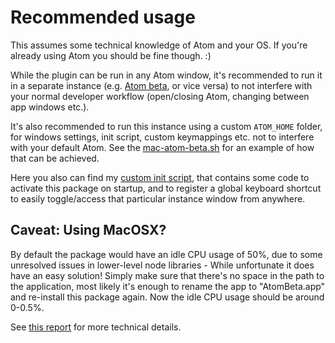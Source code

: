 # Recommended usage
This assumes some technical knowledge of Atom and your OS. If you're already using Atom you should be fine though. :)

While the plugin can be run in any Atom window, it's recommended to run it in a separate instance (e.g. [Atom beta](https://atom.io/beta), or vice versa) to not interfere with your normal developer workflow (open/closing Atom, changing between app windows etc.).

It's also recommended to run this instance using a custom `ATOM_HOME` folder, for windows settings, init script, custom keymappings etc. not to interfere with your default Atom. See the [mac-atom-beta.sh](mac-atom-beta.sh) for an example of how that can be achieved. 

Here you also can find my [custom init script](.atom/init.coffee#L10), that contains some code to activate this package on startup, and to register a global keyboard shortcut to easily toggle/access that particular instance window from anywhere.

## Caveat: Using MacOSX?
By default the package would have an idle CPU usage of 50%, due to some unresolved issues in lower-level node libraries - While unfortunate it does have an easy solution! Simply make sure that there's no space in the path to the application, most likely it's enough to rename the app to "AtomBeta.app" and re-install this package again. Now the idle CPU usage should be around 0-0.5%.

See [this report](https://github.com/atom/apm/issues/499#issuecomment-254695325) for more technical details.
